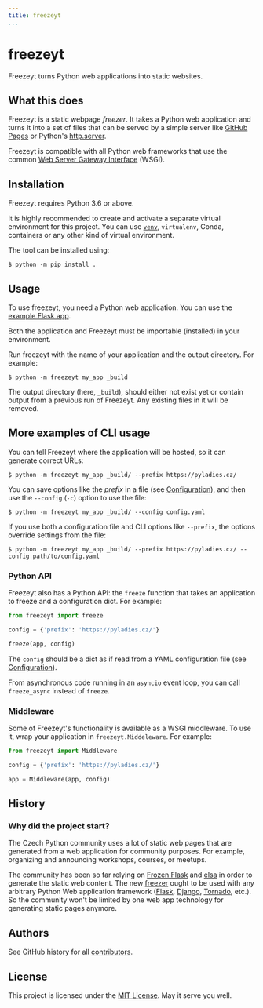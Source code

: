 ```yaml
---
title: freezeyt
...
```


# freezeyt

Freezeyt turns Python web applications into static websites.


## What this does

Freezeyt is a static webpage *freezer*.
It takes a Python web application and turns it into a set of files
that can be served by a simple server like [GitHub Pages] or
Python's [http.server].

[GitHub Pages]: https://docs.github.com/en/free-pro-team@latest/github/working-with-github-pages/about-github-pages
[http.server]: https://docs.python.org/3/library/http.server.html

Freezeyt is compatible with all Python web frameworks that use the common
[Web Server Gateway Interface] (WSGI).

[Web Server Gateway Interface]: https://www.python.org/dev/peps/pep-3333/


## Installation

Freezeyt requires Python 3.6 or above.

It is highly recommended to create and activate a separate virtual
environment for this project.
You can use [`venv`], `virtualenv`, Conda, containers or any other kind
of virtual environment.

[`venv`]: https://docs.python.org/3/library/venv.html?highlight=venv#module-venv

The tool can be installed using:

```console
$ python -m pip install .
```


## Usage

To use freezeyt, you need a Python web application.
You can use the [example Flask app].

[example Flask app]: https://flask.palletsprojects.com/en/1.1.x/quickstart/

Both the application and Freezeyt must be importable (installed)
in your environment.

Run freezeyt with the name of your application and the
output directory. For example:

```console
$ python -m freezeyt my_app _build
```

The output directory (here, `_build`), should either not exist yet
or contain output from a previous run of Freezeyt.
Any existing files in it will be removed.


## More examples of CLI usage

You can tell Freezeyt where the application will be hosted,
so it can generate correct URLs:

```console
$ python -m freezeyt my_app _build/ --prefix https://pyladies.cz/
```

You can save options like the *prefix* in a file (see [Configuration]),
and then use the `--config` (`-c`) option to use the file:

```console
$ python -m freezeyt my_app _build/ --config config.yaml
```

If you use both a configuration file and  CLI options like `--prefix`,
the options override settings from the file:

```console
$ python -m freezeyt my_app _build/ --prefix https://pyladies.cz/ --config path/to/config.yaml
```


### Python API

Freezeyt also has a Python API: the `freeze` function
that takes an application to freeze and a configuration dict.
For example:

```python
from freezeyt import freeze

config = {'prefix': 'https://pyladies.cz/'}

freeze(app, config)
```

The `config` should be a dict as if read from a YAML configuration
file (see [Configuration]).

From asynchronous code running in an `asyncio` event loop,
you can call `freeze_async` instead of `freeze`.


### Middleware

Some of Freezeyt's functionality is available as a WSGI middleware.
To use it, wrap your application in `freezeyt.Middeleware`. For example:

```python
from freezeyt import Middleware

config = {'prefix': 'https://pyladies.cz/'}

app = Middleware(app, config)
```


[Configuration]: config.md

## History

### Why did the project start?

The Czech Python community uses a lot of static web pages that
are generated from a web application for community purposes.
For example, organizing and announcing workshops, courses,
or meetups.

The community has been so far relying on [Frozen Flask] and [elsa]
in order to generate the static web content.
The new [freezer] ought to be used with any arbitrary Python Web
application framework ([Flask], [Django], [Tornado], etc.).
So the community won't be limited by one web app technology for
generating static pages anymore.

[Frozen Flask]: https://pythonhosted.org/Frozen-Flask/
[elsa]: https://github.com/pyvec/elsa/
[freezer]: https://github.com/encukou/freezeyt
[Flask]: https://flask.palletsprojects.com/en/1.1.x/
[Django]: https://www.djangoproject.com/
[Tornado]: https://www.tornadoweb.org/en/stable/


## Authors
See GitHub history for all [contributors](https://github.com/encukou/freezeyt/graphs/contributors).


## License

This project is licensed under the [MIT License](LICENCE.MIT).
May it serve you well.
